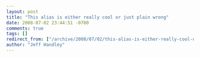 ```yaml
---
layout: post
title: "This alias is either really cool or just plain wrong"
date: 2008-07-02 23:44:51 -0700
comments: true
tags: []
redirect_from: ["/archive/2008/07/02/this-alias-is-either-really-cool-or-just-plain-wrong.aspx/"]
author: "Jeff Handley"
---
```


